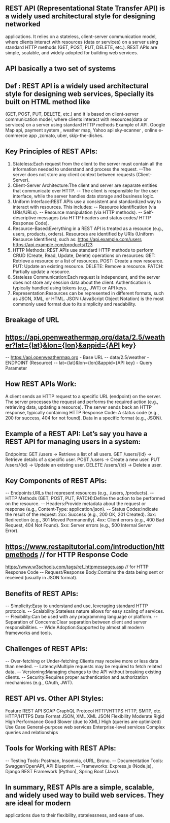 ## REST API (Representational State Transfer API) is a widely used architectural style for designing networked 
   applications. It relies on a stateless, client-server communication model, where clients interact with resources 
   (data or services) on a server using standard HTTP methods (GET, POST, PUT, DELETE, etc.). REST APIs are simple, 
   scalable, and widely adopted for building web services.

## API basically a two set of systems
## Def : REST API is a widely used architectural style for designing web services, Specially its built on HTML method like 
   (GET, POST, PUT, DELETE, etc.) and it is based on client-server communication model, where clients interact with 
   resources(data or services) on a server using standard HTTP methods
   Example of API. Google Map api, payment system , weather map, Yahoo api
   sky-scanner , online e-commerce app ,zomato, uber, skip-the-dishes.

## Key Principles of REST APIs:
1. Stateless:Each request from the client to the server must contain all the information needed to understand and process 
   the request.
   --The server does not store any client context between requests (Client-Server).
2. Client-Server Architecture:The client and server are separate entities that communicate over HTTP.
   -- The client is responsible for the user interface, while the server handles data storage and business logic.
3. Uniform Interface:REST APIs use a consistent and standardized way to interact with resources.
   This includes:
   -- Resource identification (via URIs/URLs).
   -- Resource manipulation (via HTTP methods).
   -- Self-descriptive messages (via HTTP headers and status codes/ HTTP Response Code).
4. Resource-Based:Everything in a REST API is treated as a resource (e.g., users, products, orders).
   Resources are identified by URIs (Uniform Resource Identifiers), such as:
   https://api.example.com/users
   https://api.example.com/products/123
5. HTTP Methods:
   REST APIs use standard HTTP methods to perform CRUD (Create, Read, Update, Delete) operations on resources:
   GET: Retrieve a resource or a list of resources.
   POST: Create a new resource.
   PUT: Update an existing resource.
   DELETE: Remove a resource.
   PATCH: Partially update a resource.
6. Stateless Communication:Each request is independent, and the server does not store any session data about the client.
   Authentication is typically handled using tokens (e.g., JWT) or API keys.
7. Representation:Resources can be represented in different formats, such as JSON, XML, or HTML.
   JSON (JavaScript Object Notation) is the most commonly used format due to its simplicity and readability.

## Breakage of URL
## https://api.openweathermap.org/data/2.5/weather?lat={lat}&lon={lon}&appid={API key}

-- https://api.openweathermap.org          - Base URL
-- data/2.5/weather                        - ENDPOINT (Resource)
-- lat={lat}&lon={lon}&appid={API key}     - Query Parameter

## How REST APIs Work:
   A client sends an HTTP request to a specific URL (endpoint) on the server.
   The server processes the request and performs the required action (e.g., retrieving data, updating a resource).
   The server sends back an HTTP response, typically containing HTTP Response Code:
   A status code (e.g., 200 for success, 404 for not found).
   Data in a specific format (e.g., JSON).

## Example of a REST API: Let’s say you have a REST API for managing users in a system:
Endpoints:
GET /users → Retrieve a list of all users.
GET /users/{id} → Retrieve details of a specific user.
POST /users → Create a new user.
PUT /users/{id} → Update an existing user.
DELETE /users/{id} → Delete a user.

## Key Components of REST APIs:
-- Endpoints:URLs that represent resources (e.g., /users, /products).
-- HTTP Methods (GET, POST, PUT, PATCH):Define the action to be performed on the resource.
-- Headers:Provide metadata about the request or response (e.g., Content-Type: application/json).
-- Status Codes:Indicate the result of the request:
   2xx: Success (e.g., 200 OK, 201 Created).
   3xx: Redirection (e.g., 301 Moved Permanently).
   4xx: Client errors (e.g., 400 Bad Request, 404 Not Found).
   5xx: Server errors (e.g., 500 Internal Server Error).
## https://www.restapitutorial.com/introduction/httpmethods // for HTTP Response Code
   https://www.w3schools.com/tags/ref_httpmessages.asp // for HTTP Response Code
-- Request/Response Body:Contains the data being sent or received (usually in JSON format).

## Benefits of REST APIs:
-- Simplicity:Easy to understand and use, leveraging standard HTTP protocols.
-- Scalability:Stateless nature allows for easy scaling of services.
-- Flexibility:Can be used with any programming language or platform.
-- Separation of Concerns:Clear separation between client and server responsibilities.
-- Wide Adoption:Supported by almost all modern frameworks and tools.

## Challenges of REST APIs:
-- Over-fetching or Under-fetching:Clients may receive more or less data than needed.
-- Latency:Multiple requests may be required to fetch related data.
-- Versioning:Managing changes to the API without breaking existing clients.
-- Security:Requires proper authentication and authorization mechanisms (e.g., OAuth, JWT).

## REST API vs. Other API Styles:
Feature                 	REST API	            SOAP	                     GraphQL
Protocol	               HTTP/HTTPS	          HTTP, SMTP, etc.	           HTTP/HTTPS
Data Format	                JSON, XML	             XML	                     JSON
Flexibility	                Moderate	            Rigid	                     High
Performance	                  Good	            Slower (due to XML)	           High (queries are optimized)
Use Case	    General-purpose web services	Enterprise-level services	  Complex queries and relationships

## Tools for Working with REST APIs:
-- Testing Tools:
   Postman, Insomnia, cURL, Bruno.
-- Documentation Tools:
   Swagger/OpenAPI, API Blueprint.
-- Frameworks:
   Express.js (Node.js), Django REST Framework (Python), Spring Boot (Java).

## In summary, REST APIs are a simple, scalable, and widely used way to build web services. They are ideal for modern 
   applications due to their flexibility, statelessness, and ease of use.
   
